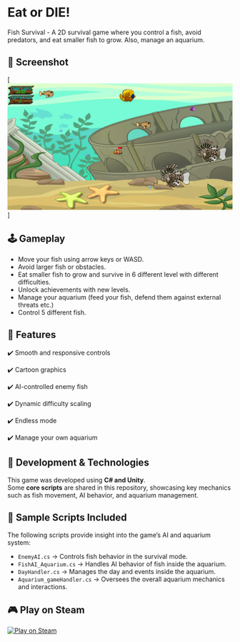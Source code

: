 # Eat or DIE!
Fish Survival - A 2D survival game where you control a fish, avoid predators, and eat smaller fish to grow. Also, manage an aquarium.

## 📸 Screenshot  

[![Screenshot](https://raw.githubusercontent.com/Informal061/eatordie/refs/heads/main/screenshots/screenshot.jpg)]

## 🕹️ Gameplay  
- Move your fish using arrow keys or WASD.  
- Avoid larger fish or obstacles.  
- Eat smaller fish to grow and survive in 6 different level with different difficulties.
- Unlock achievements with new levels.
- Manage your aquarium (feed your fish, defend them against external threats etc.)
- Control 5 different fish.


## 🚀 Features 

✔️ Smooth and responsive controls

✔️ Cartoon graphics

✔️ AI-controlled enemy fish

✔️ Dynamic difficulty scaling

✔️ Endless mode

✔️ Manage your own aquarium


## 🔧 Development & Technologies  
This game was developed using **C# and Unity**.  
Some **core scripts** are shared in this repository, showcasing key mechanics such as fish movement, AI behavior, and aquarium management.  

## 📜 Sample Scripts Included  
The following scripts provide insight into the game’s AI and aquarium system:  
- `EnemyAI.cs` → Controls fish behavior in the survival mode.  
- `FishAI_Aquarium.cs` → Handles AI behavior of fish inside the aquarium.  
- `DayHandler.cs` → Manages the day and events inside the aquarium.  
- `Aquarium_gameHandler.cs` → Oversees the overall aquarium mechanics and interactions.



## 🎮 Play on Steam  
[![Play on Steam](https://cdn.akamai.steamstatic.com/steam/apps/1425390/header.jpg)](https://store.steampowered.com/app/1425390/)